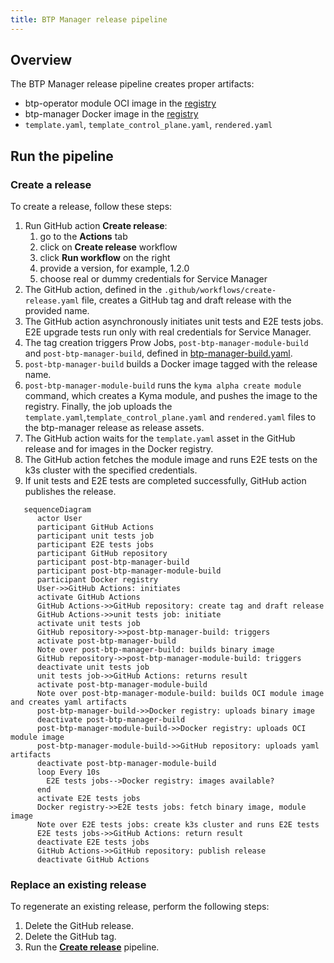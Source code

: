 ```yaml
---
title: BTP Manager release pipeline
---
```


## Overview

The BTP Manager release pipeline creates proper artifacts:
 - btp-operator module OCI image in the [registry](https://console.cloud.google.com/artifacts/docker/kyma-project/europe/prod/btp-manager)
 - btp-manager Docker image in the [registry](http://europe-docker.pkg.dev/kyma-project/prod/unsigned/component-descriptors/kyma.project.io/module/btp-operator)
 - `template.yaml`, `template_control_plane.yaml`, `rendered.yaml`

## Run the pipeline

### Create a release
To create a release, follow these steps:

1. Run GitHub action **Create release**: 
   1. go to the **Actions** tab
   2. click on **Create release** workflow 
   3. click  **Run workflow** on the right
   4. provide a version, for example, 1.2.0
   5. choose real or dummy credentials for Service Manager
2. The GitHub action, defined in the `.github/workflows/create-release.yaml` file, creates a GitHub tag and draft release with the provided name.
3. The GitHub action asynchronously initiates unit tests and E2E tests jobs. E2E upgrade tests run only with real credentials for Service Manager.
4. The tag creation triggers Prow Jobs, `post-btp-manager-module-build` and `post-btp-manager-build`, defined in [btp-manager-build.yaml](https://github.com/kyma-project/test-infra/blob/main/prow/jobs/btp-manager/btp-manager-build.yaml).
5. `post-btp-manager-build` builds a Docker image tagged with the release name.
6. `post-btp-manager-module-build` runs the `kyma alpha create module` command, which creates a Kyma module, and pushes the image to the registry. 
Finally, the job uploads the `template.yaml`,`template_control_plane.yaml` and `rendered.yaml` files to the btp-manager release as release assets.
7. The GitHub action waits for the `template.yaml` asset in the GitHub release and for images in the Docker registry.
8. The GitHub action fetches the module image and runs E2E tests on the k3s cluster with the specified credentials. 
9. If unit tests and E2E tests are completed successfully, GitHub action publishes the release.

```mermaid
   sequenceDiagram
      actor User
      participant GitHub Actions
      participant unit tests job
      participant E2E tests jobs
      participant GitHub repository
      participant post-btp-manager-build
      participant post-btp-manager-module-build
      participant Docker registry
      User->>GitHub Actions: initiates
      activate GitHub Actions   
      GitHub Actions->>GitHub repository: create tag and draft release
      GitHub Actions->>unit tests job: initiate
      activate unit tests job
      GitHub repository->>post-btp-manager-build: triggers
      activate post-btp-manager-build
      Note over post-btp-manager-build: builds binary image
      GitHub repository->>post-btp-manager-module-build: triggers
      deactivate unit tests job
      unit tests job->>GitHub Actions: returns result
      activate post-btp-manager-module-build
      Note over post-btp-manager-module-build: builds OCI module image and creates yaml artifacts
      post-btp-manager-build->>Docker registry: uploads binary image 
      deactivate post-btp-manager-build
      post-btp-manager-module-build->>Docker registry: uploads OCI module image
      post-btp-manager-module-build->>GitHub repository: uploads yaml artifacts
      deactivate post-btp-manager-module-build
      loop Every 10s
        E2E tests jobs-->Docker registry: images available?
      end
      activate E2E tests jobs
      Docker registry->>E2E tests jobs: fetch binary image, module image
      Note over E2E tests jobs: create k3s cluster and runs E2E tests
      E2E tests jobs->>GitHub Actions: return result
      deactivate E2E tests jobs
      GitHub Actions->>GitHub repository: publish release
      deactivate GitHub Actions
```

### Replace an existing release

To regenerate an existing release, perform the following steps:

1. Delete the GitHub release.
2. Delete the GitHub tag.
3. Run the [**Create release**](#create-a-release) pipeline. 
